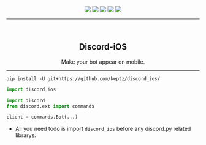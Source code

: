 <div id="top"></div>
<p align="center">
  <img src="https://img.shields.io/github/contributors/keptz/discord_ios.svg?style=for-the-badge"/>
  <img src="https://img.shields.io/github/forks/keptz/discord_ios.svg?style=for-the-badge"/>
  <img src="https://img.shields.io/github/stars/keptz/discord_ios.svg?style=for-the-badge"/>
  <img src="https://img.shields.io/github/issues/keptz/discord_ios.svg?style=for-the-badge"/>
  <img src="https://img.shields.io/github/license/keptz/discord_ios.svg?style=for-the-badge"/>
</p>
  
---------------------------------------
  
<br/>
<div align="center">
  
  <h2 align="center">Discord-iOS</h3>

  <p align="center">
    Make your bot appear on mobile.
  </p>
</div>

---------------------------------------

```
pip install -U git+https://github.com/keptz/discord_ios/
```

```py
import discord_ios

import discord
from discord.ext import commands

client = commands.Bot(...)
```
- All you need todo is import `discord_ios` before any discord.py related librarys.
